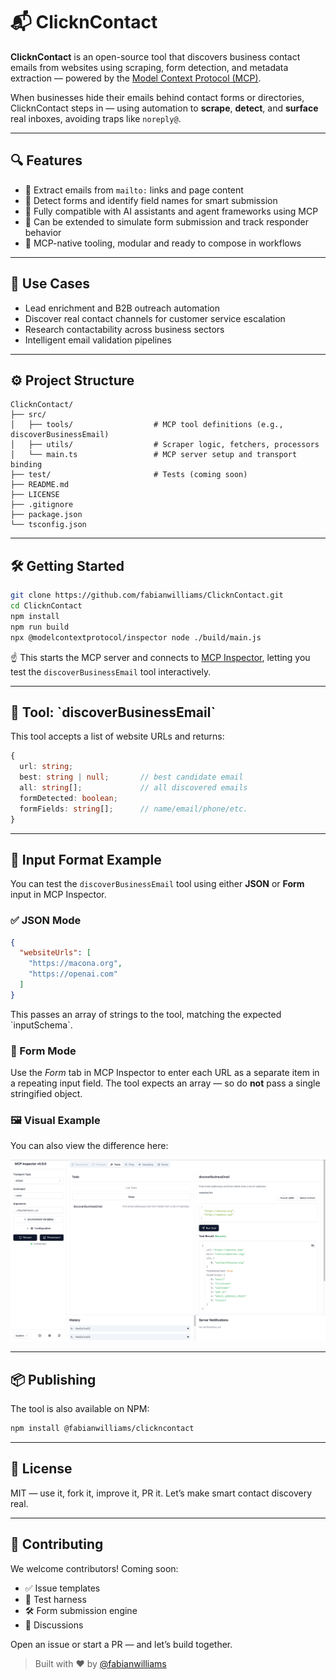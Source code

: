 # 📬 ClicknContact

**ClicknContact** is an open-source tool that discovers business contact emails from websites using scraping, form detection, and metadata extraction — powered by the [Model Context Protocol (MCP)](https://modelcontextprotocol.dev).

When businesses hide their emails behind contact forms or directories, ClicknContact steps in — using automation to **scrape**, **detect**, and **surface** real inboxes, avoiding traps like `noreply@`.

---

## 🔍 Features

- 🔗 Extract emails from `mailto:` links and page content  
- 📄 Detect forms and identify field names for smart submission  
- 🤖 Fully compatible with AI assistants and agent frameworks using MCP  
- 🔁 Can be extended to simulate form submission and track responder behavior  
- 🧩 MCP-native tooling, modular and ready to compose in workflows  

---

## 🚀 Use Cases

- Lead enrichment and B2B outreach automation  
- Discover real contact channels for customer service escalation  
- Research contactability across business sectors  
- Intelligent email validation pipelines  

---

## ⚙️ Project Structure

```
ClicknContact/
├── src/
│   ├── tools/                  # MCP tool definitions (e.g., discoverBusinessEmail)
│   ├── utils/                  # Scraper logic, fetchers, processors
│   └── main.ts                 # MCP server setup and transport binding
├── test/                       # Tests (coming soon)
├── README.md
├── LICENSE
├── .gitignore
├── package.json
└── tsconfig.json
```

---

## 🛠️ Getting Started

```bash
git clone https://github.com/fabianwilliams/ClicknContact.git
cd ClicknContact
npm install
npm run build
npx @modelcontextprotocol/inspector node ./build/main.js
```

☝️ This starts the MCP server and connects to [MCP Inspector](https://modelcontextprotocol.dev/tools/inspector), letting you test the `discoverBusinessEmail` tool interactively.

---

## 🧪 Tool: \`discoverBusinessEmail\`

This tool accepts a list of website URLs and returns:

```ts
{
  url: string;
  best: string | null;       // best candidate email
  all: string[];             // all discovered emails
  formDetected: boolean;
  formFields: string[];      // name/email/phone/etc.
}
```

---

## 🧾 Input Format Example

You can test the `discoverBusinessEmail` tool using either **JSON** or **Form** input in MCP Inspector.

### ✅ JSON Mode

```json
{
  "websiteUrls": [
    "https://macona.org",
    "https://openai.com"
  ]
}
```

This passes an array of strings to the tool, matching the expected \`inputSchema\`.

### 📝 Form Mode

Use the *Form* tab in MCP Inspector to enter each URL as a separate item in a repeating input field. The tool expects an array — so do **not** pass a single stringified object.

### 🖼 Visual Example

You can also view the difference here:

![Input Formats: JSON vs Form](./assets/mcp-inspector-json-vs-form.png)

---

## 📦 Publishing

The tool is also available on NPM:

```bash
npm install @fabianwilliams/clickncontact
```

---

## 📜 License

MIT — use it, fork it, improve it, PR it. Let’s make smart contact discovery real.

---

## 👥 Contributing

We welcome contributors! Coming soon:

- ✅ Issue templates  
- 🧪 Test harness  
- 🛠 Form submission engine  
- 💬 Discussions  

Open an issue or start a PR — and let’s build together.

> Built with ❤️ by [@fabianwilliams](https://github.com/fabianwilliams)